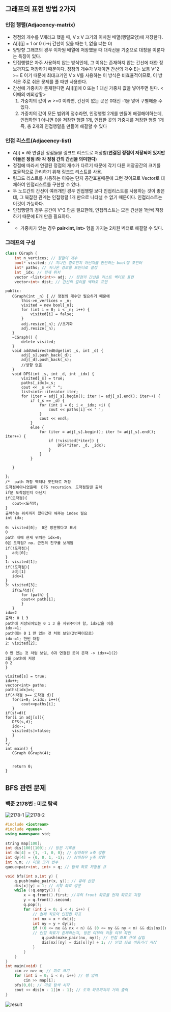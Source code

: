 ## 그래프의 표현 방법 2가지
### 인접 행렬(Adjacency-matrix)
- 정점의 개수를 V개라고 했을 때, V x V 크기의 이차원 배열(행렬모양)에 저장한다.
- A[i][j] = 1 or 0  (i->j 간선이 있을 때는 1, 없을 떄는 0)
- 양방향 그래프의 경우 이차원 배열에 저장했을 때 대각선을 기준으로 대칭을 이룬다는 특징이 있다.
- 인접행렬은 자주 사용하지 않는 방식인데, 그 이유는 존재하지 않는 간선에 대한 정보까지도 저장하기 때문이다.
   정점의 개수가 V개이면 간선의 개수 E는 보통 V^2 >= E 이기 때문에 최대크기인 V x V를 사용하는 이 방식은 비효율적이므로, 이 방식은 주로 쉬운 문제를 풀 때만 사용한다.
- 간선에 가중치가 존재한다면 A[i][j]에 0 또는 1 대신 가중치 값을 넣어주면 된다.
   <이때의 예외상황>
   1) 가중치의 값이 w >=0 이라면, 간선이 없는 곳은 0대신 -1을 넣어 구별해줄 수 있다.
   2) 가중치의 값이 모든 범위의 정수라면, 인정행렬 2개를 만들어 해결해야하는데,
       인접하면 1 아니면 0을 저장한 행렬 1개, 인접한 곳의 가중치를 저장한 행렬 1개 즉, 총 2개의 인접행렬을 만들어 해결할 수 있다
### 인접 리스트(Adjacency-list)
- A[i] = i와 연결된 정점들을 링크드 리스트로 저장함(__연결된 정점이 저장되어 있지만 이들은 정점 i와 각 정점 간의 간선을 의미한다__)
- 정점에 따라서 연결된 정점의 개수가 다르기 때문에 각기 다른 저장공간의 크기를 효율적으로 관리하기 위해 링크드 리스트를 사용.
- 링크드 리스트를 사용하는 이유는 단지 공간효율때문에 그런 것이므로 Vector로 대체하여 인접리스트를 구현할 수 있다.
- 두 노드간의 간선이 여러개인 경우 인접행렬 보다 인접리스트를 사용하는 것이 좋은데, 그 복잡한 관계는 인접행렬 1개 만으로 나타낼 수 없기 때문이다. 인접리스트는 이것이 가능하다.
- 인접행렬의 경우 공간이 V^2 만큼 필요한데, 인접리스트는 모든 간선을 1번씩 저장하기 때문에 E개 만큼 필요하다.
- - 가중치가 있는 경우 __pair<int, int>__ 형을 가지는 2차원 벡터로 해결할 수 있다.
### 그래프의 구성
```C++
class CGraph {
	int n_vertices; // 정점의 개수
	bool* visited; // 지나간 경로인지 아닌지를 판단하는 bool형 포인터
	int* paths; // 지나온 경로를 포인터로 설정
	int _idx; // 현재 위치
	vector <list<int>> adj; // 정점의 간선을 리스트 벡터로 표현
	vector<int> dist; // 간선의 길이를 벡터로 표현
 ```
 ```
public:
	CGraph(int _n) { // 정점의 개수만 필요하기 때문에 
		this->n_vertices = _n; 
		visited = new bool[_n];
		for (int i = 0; i < _n; i++) {
			visited[i] = false;
		}
		adj.resize(_n); //초기화
		adj.resize(_n);
	}
	~CGraph() {
		delete visited;
	}
	void addUndirectedEdge(int _s, int _d) {
		adj[_s].push_back(_d);
		adj[_d].push_back(_s);
		//방향 없음
	}
	void DFS(int _s, int _d, int _idx) {
		visited[_s] = true;
		paths[_idx]=_s;
		cout << _s << " ";
		list<int>::iterator iter;
		for (iter = adj[_s].begin(); iter != adj[_s].end(); iter++) {
			if (_s == _d) {
				for (int i = 0; i < _idx; +i) {
					cout << paths[i] << ' ';
				}
				cout << endl;
			}
			else {
				for (iter = adj[_s].begin(); iter != adj[_s].end(); iter++) {
					if (!visited[*iter]) {
						DFS(*iter, _d, _idx);
					}
				}
			}
			
	}

};
/*  path 저장 벡터나 포인터로 저장
 도착점이아니었을때  DFS recursion. 도착점일땐 출력
 if문 도착점인지 아닌지
 if(도착점){
	cout<<도착점;
 }
 출력하는 위치까지 왔다갔다 해주는 index 필요
 int idx;

 0: visited[0];  0은 방문했다고 표시
 0
 path 내에 현재 위치는 idx=0;
 0은 도착점? no. 근천의 친구를 보게됨
 if(!도착점){
	adj[0];
 }
 1: visited[1];
 if(!도착점){
	adj[1]
	idx=1
 }
 3: visited[3];
	if(도착점){
		for (path) {
		cout<< path[i];
		}
	}
 idx=2
 출력: 0 1 3
 path에 저장되어있는 0 1 3 을 지워주어야 함, idx값을 이용
 idx-=1;
 path에는 0 1 만 있는 것 처럼 보임(2번째이므로)
 idx-=1; 한번 더함
 2: visited[2];

 0 만 있는 것 처럼 보임, 0과 연결된 곳이 존재 -> idx+=1(2)
 2를 path에 저장
 0 2
 }

 visited[s] = true;
 idx++;
 vector<int> paths;
 paths[idx]=s;
 if(시작점 s== 도착점 d){
	for(i=0; i<idx; i++){
		cout<<paths[i];
	}
if(s!=d){
for(i in adj[s]){
	DFS(s,d);
	idx--;
	visited[s]=false;
	}
}
*/
int main() {
	CGraph OGraph(4);


	return 0;
}
```
## BFS 관련 문제
### 백준 2178번 : 미로 탐색

![2178-1](HW09/2178-1.PNG)
![2178-2](HW09/2178-2.PNG)
```C++
#include <iostream>
#include <queue>
using namespace std;
 
string map[100]; 
int dis[100][100]; // 방문 기록용
int dx[4] = {1, -1, 0, 0}; // 상하좌우 x축 방향
int dy[4] = {0, 0, 1, -1}; // 상하좌우 y축 방향
int n,m; // 미로 크기 변수
queue<pair<int, int> > q; // 탐색 좌표 저장용 큐

void bfs(int x,int y) {
    q.push(make_pair(x, y)); // 큐에 삽입
	dis[x][y] = 1; // 시작 좌표 방문
	while (!q.empty()) {
		x = q.front().first; //큐의 front 좌표를 현재 좌표로 지정
		y = q.front().second;
		q.pop();
		for (int i = 0; i < 4; i++) {
			// 현재 좌표와 인접한 좌표
			int nx = x + dx[i];
			int ny = y + dy[i];
			if ((0 <= nx && nx < n) && (0 <= ny && ny < m) && dis[nx][ny] == 0 && map[nx][ny] == '1') { 
			// 인접 좌표가 존재하는지, 방문 여부와 이동 여부 확인
				q.push(make_pair(nx, ny)); // 인접 좌표 큐에 삽입
				dis[nx][ny] = dis[x][y] + 1; // 인접 좌표 이동거리 저장
			}
		}
	}
}
int main(void) {
    cin >> n>> m; // 미로 크기
    for (int i = 0; i < n; i++) // 행 입력
		cin >> map[i];
    bfs(0,0); // 미로 탐색 시작
	cout << dis[n - 1][m - 1]; // 도착 좌표까지의 거리 출력
}
```
![result](HW09/2178-3.PNG)
